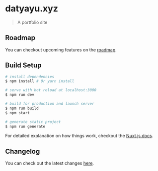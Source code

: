 # datyayu.xyz

> A portfolio site

## Roadmap

You can checkout upcoming features on the [roadmap](https://github.com/datyayu/new-datyayu.xyz/projects/1).

## Build Setup

```bash
# install dependencies
$ npm install # Or yarn install

# serve with hot reload at localhost:3000
$ npm run dev

# build for production and launch server
$ npm run build
$ npm start

# generate static project
$ npm run generate
```

For detailed explanation on how things work, checkout the [Nuxt.js docs](https://github.com/nuxt/nuxt.js).

## Changelog

You can check out the latest changes [here](https://github.com/datyayu/new-datyayu.xyz/blob/master/CHANGELOG.md).
